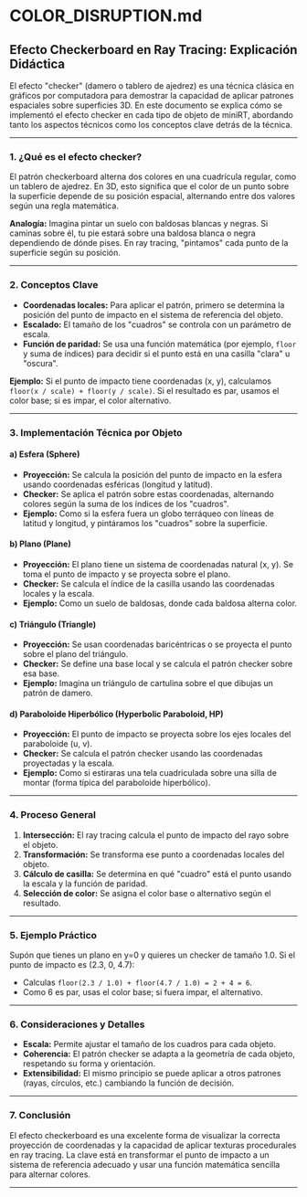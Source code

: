 # COLOR_DISRUPTION.md

## Efecto Checkerboard en Ray Tracing: Explicación Didáctica

El efecto "checker" (damero o tablero de ajedrez) es una técnica clásica en gráficos por computadora para demostrar la capacidad de aplicar patrones espaciales sobre superficies 3D. En este documento se explica cómo se implementó el efecto checker en cada tipo de objeto de miniRT, abordando tanto los aspectos técnicos como los conceptos clave detrás de la técnica.

---

### 1. ¿Qué es el efecto checker?

El patrón checkerboard alterna dos colores en una cuadrícula regular, como un tablero de ajedrez. En 3D, esto significa que el color de un punto sobre la superficie depende de su posición espacial, alternando entre dos valores según una regla matemática.

**Analogía:** Imagina pintar un suelo con baldosas blancas y negras. Si caminas sobre él, tu pie estará sobre una baldosa blanca o negra dependiendo de dónde pises. En ray tracing, "pintamos" cada punto de la superficie según su posición.

---

### 2. Conceptos Clave

- **Coordenadas locales:** Para aplicar el patrón, primero se determina la posición del punto de impacto en el sistema de referencia del objeto.
- **Escalado:** El tamaño de los "cuadros" se controla con un parámetro de escala.
- **Función de paridad:** Se usa una función matemática (por ejemplo, `floor` y suma de índices) para decidir si el punto está en una casilla "clara" u "oscura".

**Ejemplo:** Si el punto de impacto tiene coordenadas (x, y), calculamos `floor(x / scale) + floor(y / scale)`. Si el resultado es par, usamos el color base; si es impar, el color alternativo.

---

### 3. Implementación Técnica por Objeto

#### a) Esfera (Sphere)

- **Proyección:** Se calcula la posición del punto de impacto en la esfera usando coordenadas esféricas (longitud y latitud).
- **Checker:** Se aplica el patrón sobre estas coordenadas, alternando colores según la suma de los índices de los "cuadros".
- **Ejemplo:** Como si la esfera fuera un globo terráqueo con líneas de latitud y longitud, y pintáramos los "cuadros" sobre la superficie.

#### b) Plano (Plane)

- **Proyección:** El plano tiene un sistema de coordenadas natural (x, y). Se toma el punto de impacto y se proyecta sobre el plano.
- **Checker:** Se calcula el índice de la casilla usando las coordenadas locales y la escala.
- **Ejemplo:** Como un suelo de baldosas, donde cada baldosa alterna color.

#### c) Triángulo (Triangle)

- **Proyección:** Se usan coordenadas baricéntricas o se proyecta el punto sobre el plano del triángulo.
- **Checker:** Se define una base local y se calcula el patrón checker sobre esa base.
- **Ejemplo:** Imagina un triángulo de cartulina sobre el que dibujas un patrón de damero.

#### d) Paraboloide Hiperbólico (Hyperbolic Paraboloid, HP)

- **Proyección:** El punto de impacto se proyecta sobre los ejes locales del paraboloide (u, v).
- **Checker:** Se calcula el patrón checker usando las coordenadas proyectadas y la escala.
- **Ejemplo:** Como si estiraras una tela cuadriculada sobre una silla de montar (forma típica del paraboloide hiperbólico).

---

### 4. Proceso General

1. **Intersección:** El ray tracing calcula el punto de impacto del rayo sobre el objeto.
2. **Transformación:** Se transforma ese punto a coordenadas locales del objeto.
3. **Cálculo de casilla:** Se determina en qué "cuadro" está el punto usando la escala y la función de paridad.
4. **Selección de color:** Se asigna el color base o alternativo según el resultado.

---

### 5. Ejemplo Práctico

Supón que tienes un plano en y=0 y quieres un checker de tamaño 1.0. Si el punto de impacto es (2.3, 0, 4.7):
- Calculas `floor(2.3 / 1.0) + floor(4.7 / 1.0) = 2 + 4 = 6`.
- Como 6 es par, usas el color base; si fuera impar, el alternativo.

---

### 6. Consideraciones y Detalles

- **Escala:** Permite ajustar el tamaño de los cuadros para cada objeto.
- **Coherencia:** El patrón checker se adapta a la geometría de cada objeto, respetando su forma y orientación.
- **Extensibilidad:** El mismo principio se puede aplicar a otros patrones (rayas, círculos, etc.) cambiando la función de decisión.

---

### 7. Conclusión

El efecto checkerboard es una excelente forma de visualizar la correcta proyección de coordenadas y la capacidad de aplicar texturas procedurales en ray tracing. La clave está en transformar el punto de impacto a un sistema de referencia adecuado y usar una función matemática sencilla para alternar colores.

---

